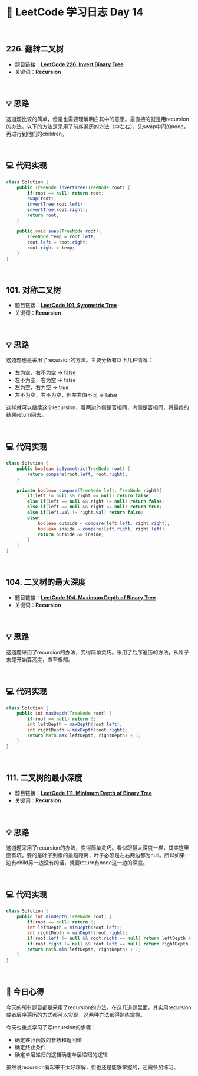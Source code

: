 # 📝 LeetCode 学习日志 Day 14

<br>

## 226. 翻转二叉树
- 题目链接：[**LeetCode 226. Invert Binary Tree**](https://leetcode.com/problems/invert-binary-tree/)
- 关键词：**Recursion**  

<br>

## 💡 思路
这道题比较的简单，但是也需要理解明白其中的意思。最直接的就是用recursion的办法。以下的方法是采用了前序遍历的方法（中左右），先swap中间的node，再进行到他们的children。

<br>

## 💻 代码实现
```java
class Solution {
    public TreeNode invertTree(TreeNode root) {
        if(root == null) return root;
        swap(root);
        invertTree(root.left);
        invertTree(root.right);
        return root;
    }

    public void swap(TreeNode root){
        TreeNode temp = root.left;
        root.left = root.right;
        root.right = temp;
    }
}
```

<br>

## 101. 对称二叉树
- 题目链接：[**LeetCode 101. Symmetric Tree**](https://leetcode.com/problems/symmetric-tree/)
- 关键词：**Recursion**

<br>

## 💡 思路
这道题也是采用了recursion的方法。主要分析有以下几种情况：
 - 左为空，右不为空 -> false
 - 左不为空，右为空 -> false
 - 左为空，右为空 -> true
 - 左不为空，右不为空，但左右值不同 -> false

这样就可以继续这个recursion，看两边外侧是否相同，内侧是否相同，将最终的结果return回去。


<br>

## 💻 代码实现
```java
class Solution {
    public boolean isSymmetric(TreeNode root) {
        return compare(root.left, root.right);
    }

    private boolean compare(TreeNode left, TreeNode right){
        if(left != null && right == null) return false;
        else if(left == null && right != null) return false;
        else if(left == null && right == null) return true;
        else if(left.val != right.val) return false;
        else{
            boolean outside = compare(left.left, right.right);
            boolean inside = compare(left.right, right.left);
            return outside && inside;
        }
    }
}
```

<br>

## 104. 二叉树的最大深度
- 题目链接：[**LeetCode 104. Maximum Depth of Binary Tree**](https://leetcode.com/problems/maximum-depth-of-binary-tree/)
- 关键词：**Recursion**

<br>

## 💡 思路
这道题采用了recursion的办法，变得简单灵巧。采用了后序遍历的方法，从叶子末尾开始算高度，直至根部。

<br>

## 💻 代码实现
```java
class Solution {
    public int maxDepth(TreeNode root) {
        if(root == null) return 0;
        int leftDepth = maxDepth(root.left);
        int rightDepth = maxDepth(root.right);
        return Math.max(leftDepth, rightDepth) + 1;
    }
}
```

<br>

## 111. 二叉树的最小深度
- 题目链接：[**LeetCode 111. Minimum Depth of Binary Tree**](https://leetcode.com/problems/minimum-depth-of-binary-tree/)
- 关键词：**Recursion**

<br>

## 💡 思路
这道题采用了recursion的办法，变得简单灵巧。看似跟最大深度一样，其实这里面有坑。要的是叶子到根的最短距离，叶子必须是左右两边都为null。所以如果一边有child另一边没有的话，就要return有node这一边的深度。

<br>

## 💻 代码实现
```java
class Solution {
    public int minDepth(TreeNode root) {
        if(root == null) return 0;
        int leftDepth = minDepth(root.left);
        int rightDepth = minDepth(root.right);
        if(root.left != null && root.right == null) return leftDepth + 1;
        if(root.right != null && root.left == null) return rightDepth + 1;
        return Math.min(leftDepth, rightDepth) + 1;
    }
}
```

<br>

## 📝 今日心得
今天的所有题目都是采用了recursion的方法。在这几道题里面，其实用recursion或者层序遍历的方式都可以实现，这两种方法都得熟练掌握。

今天也重点学习了写recursion的步骤：
 - 确定递归函数的参数和返回值
 - 确定终止条件
 - 确定单层递归的逻辑确定单层递归的逻辑

虽然说recursion看起来不太好理解，但也还是能够掌握的，还需多加练习。